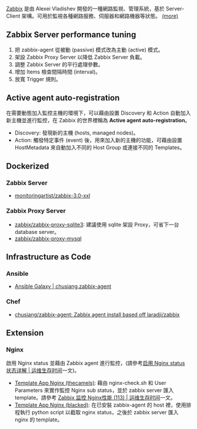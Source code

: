 [Zabbix](http://www.zabbix.com/) 是由 Alexei Vladishev 開發的一種網路監視、管理系統，基於 Server-Client 架構。可用於監視各種網路服務、伺服器和網路機器等狀態。 [(more)](https://zh.wikipedia.org/wiki/Zabbix)

## Zabbix Server performance tuning

1. 把 zabbix-agent 從被動 (passive) 模式改為主動 (active) 模式。
1. 架設 Zabbix Proxy Server 以降低 Zabbix Server 負載。
1. 調整 Zabbix Server 的平行處理參數。
1. 增加 Items 檢查間隔時間 (interval)。
1. 放寬 Trigger 規則。

## Active agent auto-registration

在需要動態加入監控主機的環境下，可以藉由設置 Discovery 和 Action 自動加入新主機並進行監控，在 Zabbix 的世界裡稱為 **Active agent auto-registration**。

- Discovery: 發現新的主機 (hosts, managed nodes)。
- Action: 觸發特定事件 (event) 後，用來加入新的主機的功能，可藉由設置 HostMetadata 來自動加入不同的 Host Group 或連接不同的 Templates。

## Dockerized

### Zabbix Server

- [monitoringartist/zabbix-3.0-xxl](https://hub.docker.com/r/monitoringartist/zabbix-3.0-xxl/)

### Zabbix Proxy Server

- [zabbix/zabbix-proxy-sqlite3](https://hub.docker.com/r/zabbix/zabbix-proxy-sqlite3/): 建議使用 sqlite 架設 Proxy，可省下一台 database server。
- [zabbix/zabbix-proxy-mysql](https://hub.docker.com/r/zabbix/zabbix-proxy-mysql/)

## Infrastructure as Code

### Ansible

- [Ansible Galaxy | chusiang.zabbix-agent](https://galaxy.ansible.com/chusiang/zabbix-agent/)

### Chef

- [chusiang/zabbix-agent: Zabbix agent install based off laradji/zabbix](https://github.com/chusiang/zabbix-agent.chef.cookbook)

## Extension

### Nginx

啟用 Nginx status 並藉由 Zabbix agent 進行監控，(請參考[启用 Nginx status 状态详解 | 运维生存时间](http://www.ttlsa.com/nginx/nginx-status-detail/)一文)。

- [Template App Nginx (thecamels)](https://github.com/thecamels/zabbix): 藉由 nginx-check.sh 和 User Parameters 來實作監控 Nginx sub status，並於 zabbix server 匯入 template。請參考 [Zabbix 监控 Nginx性能 (113) | 运维生存时间](http://www.ttlsa.com/zabbix/zabbix-monitor-nginx-performance/)一文。
- [Template App Nginx (blacked)](https://github.com/blacked/zbx_nginx_template): 在已安裝 zabbix-agent 的 host 裡，使用排程執行 python script 以截取 nginx status，之後於 zabbix server 匯入 nginx 的 template。

